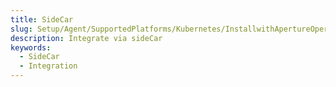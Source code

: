 ```yaml
---
title: SideCar
slug: Setup/Agent/SupportedPlatforms/Kubernetes/InstallwithApertureOperator/sidecar
description: Integrate via sideCar
keywords:
  - SideCar
  - Integration
---
```

